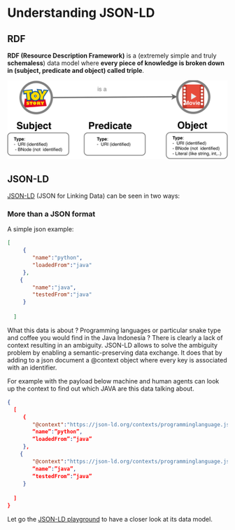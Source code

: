 # Understanding JSON-LD

## RDF

**RDF (Resource Description Framework)** is a (extremely simple and truly **schemaless**) data model where **every piece of knowledge is broken down in (subject, predicate and object) called triple**.

![ds](./assets/triple.png)



## JSON-LD

[JSON-LD](https://json-ld.org/) (JSON for Linking Data) can be seen in two ways:


### More than a JSON format

A simple json example:

```json
[
  	 {
  		"name":"python",
  		"loadedFrom":"java"
  	 },
  	{
  		"name":"java",
  		"testedFrom":"java"
  	 }

  ]
```

What this data is about ? Programming languages or particular snake type and coffee you would find in the Java Indonesia ?
There is clearly a lack of context resulting in an ambiguity. JSON-LD allows to solve the ambiguity problem by enabling a semantic-preserving data exchange.
It does that by adding to a json document a @context object where every key is associated with an identifier.

For example with the payload below machine and human agents can look up the context to find out which JAVA are this data talking about.

```json
{
  [
  	 {
  	    "@context":"https://json-ld.org/contexts/programminglanguage.jsonld",
  		“name”:”python”,
  		“loadedFrom”:”java”
  	 },
  	{
  	    "@context":"https://json-ld.org/contexts/programminglanguage.jsonld",
  		“name”:”java”,
  		“testedFrom”:”java”
  	 }

  ]
}
```

Let go the [JSON-LD playground](https://json-ld.org/playground/) to have a closer look at its data model.
